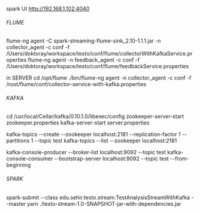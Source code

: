 spark UI
http://192.168.1.102:4040


###### FLUME
flume-ng agent -C spark-streaming-flume-sink_2.10-1.1.1.jar -n collector_agent -c conf -f /Users/doktoray/workspace/testo/conf/flume/collectorWithKafkaService.properties
flume-ng agent -n feedback_agent -c conf -f /Users/doktoray/workspace/testo/conf/flume/feedbackService.properties

in SERVER
cd /opt/flume
./bin/flume-ng agent -n collector_agent -c conf -f /root/flume/conf/collector-service-with-kafka.properties


###### KAFKA
cd /usr/local/Cellar/kafka/0.10.1.0/libexec/config
zookeeper-server-start zookeeper.properties
kafka-server-start server.properties

kafka-topics --create --zookeeper localhost:2181 --replication-factor 1 --partitions 1 --topic test
kafka-topics --list --zookeeper localhost:2181

kafka-console-producer --broker-list localhost:9092 --topic test
kafka-console-consumer --bootstrap-server localhost:9092 --topic test --from-beginning


###### SPARK
spark-submit --class edu.sehir.testo.stream.TestAnalysisStreamWithKafka --master yarn ./testo-stream-1.0-SNAPSHOT-jar-with-dependencies.jar
